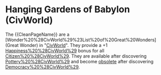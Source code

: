 # Hanging Gardens of Babylon (CivWorld)

The {{CleanPageName}} are a [Wonder%20%28CivWorld%29%23List%20of%20Great%20Wonders](Great Wonder) in "[CivWorld](CivWorld)". They provide a +1 [Happiness%20%28CivWorld%29](Happiness) bonus for all [Citizen%20%28CivWorld%29](citizens). They are available after discovering [Pottery%20%28CivWorld%29](Pottery) and become [obsolete](obsolete) after discovering [Democracy%20%28CivWorld%29](Democracy).